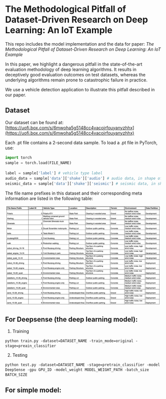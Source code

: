 # The Methodological Pitfall of Dataset-Driven Research on Deep Learning: An IoT Example

This repo includes the model implementation and the data for paper: *The Methodological Pitfall of Dataset-Driven Research on Deep Learning: An IoT Example* 

In this paper, we highlight a dangerous pitfall in the state-of-the-art evaluation methodology of deep learning algorithms. It results in deceptively good evaluation outcomes on test datasets, whereas the underlying algorithms remain prone to catastrophic failure in practice.

We use a vehicle detection application to illustrate this pitfall described in our paper. 

## Dataset
Our dataset can be found at: 
[https://uofi.box.com/s/6mwoha5g5148cc4vacojrfouyanyzhhx](https://uofi.box.com/s/6mwoha5g5148cc4vacojrfouyanyzhhx)

Each .pt file contains a 2-second data sample. To load a .pt file in PyTorch, use:
```python
import torch
sample = torch.load(FILE_NAME)

label = sample['label'] # vehicle type label
audio_data = sample['data']['shake']['audio'] # audio data, in shape of [1, 10, 1600]
seismic_data = sample['data']['shake']['seismic'] # seismic data, in shape of [1, 10, 20]
```

The file name prefixes in this dataset and their corresponding meta information are listed in the following table:

![alt text](https://raw.githubusercontent.com/leowangx2013/AI_Pitfall/main/imgs/dataset_info.png)


## For Deepsense (the deep learning model):

1. Training
```
python train.py -dataset=DATASET_NAME -train_mode=original -stage=preain_classifier
```

2. Testing
```
python test.py -dataset=DATASET_NAME -stage=pretrain_classifier -model DeepSense -gpu GPU_ID -model_weight MODEL_WEIGHT_PATH -batch_size BATCH_SIZE
```

## For simple model:
